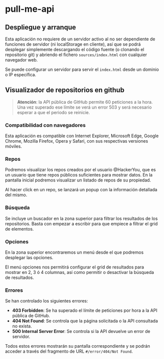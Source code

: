 # pull-me-api

## Despliegue y arranque

Esta aplicación no requiere de un servidor activo al no ser dependiente de funciones de servidor (ni localStorage en cliente), así que se podrá desplegar simplemente descargando el código fuente (o clonando el repositorio git) y abriendo el fichero `sources/index.html` con cualquier navegador web.

Se puede configurar un servidor para servir el `index.html` desde un dominio o IP específica.

## Visualizador de repositorios en github

> **Atención**: la API pública de GitHub permite 60 peticiones a la hora. Una vez superado ese límite se verá un error 503 y será necesario esperar a que el periodo se reinicie.

### Compatibilidad con navegadores

Esta aplicación es compatible con Internet Explorer, Microsoft Edge, Google Chrome, Mozilla Firefox, Opera y Safari, con sus respectivas versiones móviles.

### Repos

Podremos visualizar los repos creados por el usuario @HackerYou, que es un usuario que tiene repos públicos suficientes para mostrar datos. En la pantalla inicial podremos visualizar un listado de repos de su propiedad.

Al hacer click en un repo, se lanzará un popup con la información detallada del mismo.

### Búsqueda

Se incluye un buscador en la zona superior para filtrar los resultados de los repositorios. Basta con empezar a escribir para que empiece a filtrar el grid de elementos.

### Opciones

En la zona superior encontraremos un menú desde el que podremos desplegar las opciones. 

El menú opciones nos permitirá configurar el grid de resultados para mostrar en 2, 3 ó 4 columnas, así como permitir o desactivar la búsqueda de resultados.

### Errores

Se han controlado los siguientes errores:

- **403 Forbidden**: Se ha superado el límite de peticiones por hora a la API pública de GitHub.
- **404 Not Found**: Se controla que la página solicitada o la API consultada no exista.
- **500 Internal Server Error**: Se controla si la API devuelve un error de servidor.

Todos estos errores mostrarán su pantalla correspondiente y se podrán acceder a través del fragmento de URL `#/error/404/Not Found`.